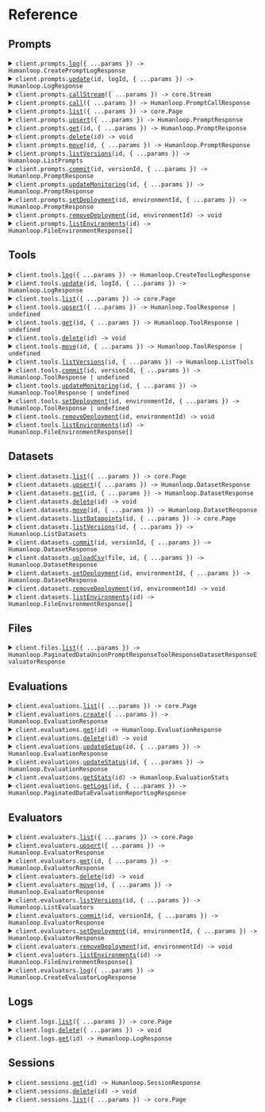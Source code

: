 # Reference

## Prompts

<details><summary><code>client.prompts.<a href="/src/api/resources/prompts/client/Client.ts">log</a>({ ...params }) -> Humanloop.CreatePromptLogResponse</code></summary>
<dl>
<dd>

#### 📝 Description

<dl>
<dd>

<dl>
<dd>

Log to a Prompt.

You can use query parameters `version_id`, or `environment`, to target
an existing version of the Prompt. Otherwise, the default deployed version will be chosen.

Instead of targeting an existing version explicitly, you can instead pass in
Prompt details in the request body. In this case, we will check if the details correspond
to an existing version of the Prompt. If they do not, we will create a new version. This is helpful
in the case where you are storing or deriving your Prompt details in code.

</dd>
</dl>
</dd>
</dl>

#### 🔌 Usage

<dl>
<dd>

<dl>
<dd>

```typescript
await client.prompts.log({
    path: "persona",
    prompt: {
        model: "gpt-4",
        template: [
            {
                role: Humanloop.ChatRole.System,
                content: "You are {{person}}. Answer questions as this person. Do not break character.",
            },
        ],
    },
    messages: [
        {
            role: Humanloop.ChatRole.User,
            content: "What really happened at Roswell?",
        },
    ],
    inputs: {
        person: "Trump",
    },
    createdAt: "2024-07-19T00:29:35.178992",
    providerLatency: 6.5931549072265625,
    outputMessage: {
        content:
            "Well, you know, there is so much secrecy involved in government, folks, it's unbelievable. They don't want to tell you everything. They don't tell me everything! But about Roswell, it\u2019s a very popular question. I know, I just know, that something very, very peculiar happened there. Was it a weather balloon? Maybe. Was it something extraterrestrial? Could be. I'd love to go down and open up all the classified documents, believe me, I would. But they don't let that happen. The Deep State, folks, the Deep State. They\u2019re unbelievable. They want to keep everything a secret. But whatever the truth is, I can tell you this: it\u2019s something big, very very big. Tremendous, in fact.",
        role: Humanloop.ChatRole.Assistant,
    },
    promptTokens: 100,
    outputTokens: 220,
    promptCost: 0.00001,
    outputCost: 0.0002,
    finishReason: "stop",
});
```

</dd>
</dl>
</dd>
</dl>

#### ⚙️ Parameters

<dl>
<dd>

<dl>
<dd>

**request:** `Humanloop.PromptLogRequest`

</dd>
</dl>

<dl>
<dd>

**requestOptions:** `Prompts.RequestOptions`

</dd>
</dl>
</dd>
</dl>

</dd>
</dl>
</details>

<details><summary><code>client.prompts.<a href="/src/api/resources/prompts/client/Client.ts">update</a>(id, logId, { ...params }) -> Humanloop.LogResponse</code></summary>
<dl>
<dd>

#### 📝 Description

<dl>
<dd>

<dl>
<dd>

Update a Log.

Update the details of a Log with the given ID.

</dd>
</dl>
</dd>
</dl>

#### 🔌 Usage

<dl>
<dd>

<dl>
<dd>

```typescript
await client.prompts.update("id", "log_id");
```

</dd>
</dl>
</dd>
</dl>

#### ⚙️ Parameters

<dl>
<dd>

<dl>
<dd>

**id:** `string` — Unique identifier for Prompt.

</dd>
</dl>

<dl>
<dd>

**logId:** `string` — Unique identifier for the Log.

</dd>
</dl>

<dl>
<dd>

**request:** `Humanloop.PromptLogUpdateRequest`

</dd>
</dl>

<dl>
<dd>

**requestOptions:** `Prompts.RequestOptions`

</dd>
</dl>
</dd>
</dl>

</dd>
</dl>
</details>

<details><summary><code>client.prompts.<a href="/src/api/resources/prompts/client/Client.ts">callStream</a>({ ...params }) -> core.Stream<Humanloop.PromptCallStreamResponse></code></summary>
<dl>
<dd>

#### 📝 Description

<dl>
<dd>

<dl>
<dd>

Call a Prompt.

Calling a Prompt calls the model provider before logging
the request, responses and metadata to Humanloop.

You can use query parameters `version_id`, or `environment`, to target
an existing version of the Prompt. Otherwise the default deployed version will be chosen.

Instead of targeting an existing version explicitly, you can instead pass in
Prompt details in the request body. In this case, we will check if the details correspond
to an existing version of the Prompt. If they do not, we will create a new version. This is helpful
in the case where you are storing or deriving your Prompt details in code.

</dd>
</dl>
</dd>
</dl>

#### 🔌 Usage

<dl>
<dd>

<dl>
<dd>

```typescript
await client.prompts.callStream({
    versionId: "string",
    environment: "string",
    path: "string",
    id: "string",
    messages: [
        {
            content: "string",
            name: "string",
            toolCallId: "string",
            role: Humanloop.ChatRole.User,
            toolCalls: [
                {
                    id: "string",
                    type: "function",
                    function: {
                        name: "string",
                        arguments: {
                            key: "value",
                        },
                    },
                },
            ],
        },
    ],
    toolChoice: "none",
    prompt: {
        model: "string",
        endpoint: Humanloop.ModelEndpoints.Complete,
        template: "string",
        provider: Humanloop.ModelProviders.Openai,
        maxTokens: 1,
        temperature: 1.1,
        topP: 1.1,
        stop: "string",
        presencePenalty: 1.1,
        frequencyPenalty: 1.1,
        other: {
            string: {
                key: "value",
            },
        },
        seed: 1,
        responseFormat: {
            type: Humanloop.ResponseFormatType.JsonObject,
            jsonSchema: {
                string: {
                    key: "value",
                },
            },
        },
        tools: [
            {
                name: "string",
                description: "string",
                strict: {
                    key: "value",
                },
                parameters: {
                    key: "value",
                },
            },
        ],
        linkedTools: ["string"],
        attributes: {
            string: {
                key: "value",
            },
        },
    },
    inputs: {
        string: {
            key: "value",
        },
    },
    source: "string",
    metadata: {
        string: {
            key: "value",
        },
    },
    sessionId: "string",
    parentId: "string",
    sourceDatapointId: "string",
    batches: ["string"],
    user: "string",
    promptsCallStreamRequestEnvironment: "string",
    save: true,
    providerApiKeys: {
        openai: "string",
        ai21: "string",
        mock: "string",
        anthropic: "string",
        cohere: "string",
        openaiAzure: "string",
        openaiAzureEndpoint: "string",
    },
    numSamples: 1,
    returnInputs: true,
    logprobs: 1,
    suffix: "string",
});
```

</dd>
</dl>
</dd>
</dl>

#### ⚙️ Parameters

<dl>
<dd>

<dl>
<dd>

**request:** `Humanloop.PromptsCallStreamRequest`

</dd>
</dl>

<dl>
<dd>

**requestOptions:** `Prompts.RequestOptions`

</dd>
</dl>
</dd>
</dl>

</dd>
</dl>
</details>

<details><summary><code>client.prompts.<a href="/src/api/resources/prompts/client/Client.ts">call</a>({ ...params }) -> Humanloop.PromptCallResponse</code></summary>
<dl>
<dd>

#### 📝 Description

<dl>
<dd>

<dl>
<dd>

Call a Prompt.

Calling a Prompt calls the model provider before logging
the request, responses and metadata to Humanloop.

You can use query parameters `version_id`, or `environment`, to target
an existing version of the Prompt. Otherwise the default deployed version will be chosen.

Instead of targeting an existing version explicitly, you can instead pass in
Prompt details in the request body. In this case, we will check if the details correspond
to an existing version of the Prompt. If they do not, we will create a new version. This is helpful
in the case where you are storing or deriving your Prompt details in code.

</dd>
</dl>
</dd>
</dl>

#### 🔌 Usage

<dl>
<dd>

<dl>
<dd>

```typescript
await client.prompts.call({
    path: "persona",
    prompt: {
        model: "gpt-4",
        template: [
            {
                role: Humanloop.ChatRole.System,
                content: "You are stockbot. Return latest prices.",
            },
        ],
        tools: [
            {
                name: "get_stock_price",
                description: "Get current stock price",
                parameters: {
                    type: "object",
                    properties: {
                        ticker_symbol: {
                            type: "string",
                            name: "Ticker Symbol",
                            description: "Ticker symbol of the stock",
                        },
                    },
                    required: [],
                },
            },
        ],
    },
    messages: [
        {
            role: Humanloop.ChatRole.User,
            content: "latest apple",
        },
    ],
});
```

</dd>
</dl>
</dd>
</dl>

#### ⚙️ Parameters

<dl>
<dd>

<dl>
<dd>

**request:** `Humanloop.PromptsCallRequest`

</dd>
</dl>

<dl>
<dd>

**requestOptions:** `Prompts.RequestOptions`

</dd>
</dl>
</dd>
</dl>

</dd>
</dl>
</details>

<details><summary><code>client.prompts.<a href="/src/api/resources/prompts/client/Client.ts">list</a>({ ...params }) -> core.Page<Humanloop.PromptResponse></code></summary>
<dl>
<dd>

#### 📝 Description

<dl>
<dd>

<dl>
<dd>

Get a list of all Prompts.

</dd>
</dl>
</dd>
</dl>

#### 🔌 Usage

<dl>
<dd>

<dl>
<dd>

```typescript
await client.prompts.list({
    size: 1,
});
```

</dd>
</dl>
</dd>
</dl>

#### ⚙️ Parameters

<dl>
<dd>

<dl>
<dd>

**request:** `Humanloop.ListPromptsGetRequest`

</dd>
</dl>

<dl>
<dd>

**requestOptions:** `Prompts.RequestOptions`

</dd>
</dl>
</dd>
</dl>

</dd>
</dl>
</details>

<details><summary><code>client.prompts.<a href="/src/api/resources/prompts/client/Client.ts">upsert</a>({ ...params }) -> Humanloop.PromptResponse</code></summary>
<dl>
<dd>

#### 📝 Description

<dl>
<dd>

<dl>
<dd>

Create a Prompt or update it with a new version if it already exists.

Prompts are identified by the `ID` or their `path`. The parameters (i.e. the prompt template, temperature, model etc.) determine the versions of the Prompt.

If you provide a commit message, then the new version will be committed;
otherwise it will be uncommitted. If you try to commit an already committed version,
an exception will be raised.

</dd>
</dl>
</dd>
</dl>

#### 🔌 Usage

<dl>
<dd>

<dl>
<dd>

```typescript
await client.prompts.upsert({
    path: "Personal Projects/Coding Assistant",
    model: "gpt-4o",
    endpoint: Humanloop.ModelEndpoints.Chat,
    template: [
        {
            content: "You are a helpful coding assistant specialising in {{language}}",
            role: Humanloop.ChatRole.System,
        },
    ],
    provider: Humanloop.ModelProviders.Openai,
    maxTokens: -1,
    temperature: 0.7,
    topP: 1,
    presencePenalty: 0,
    frequencyPenalty: 0,
    other: {},
    tools: [],
    linkedTools: [],
    commitMessage: "Initial commit",
});
```

</dd>
</dl>
</dd>
</dl>

#### ⚙️ Parameters

<dl>
<dd>

<dl>
<dd>

**request:** `Humanloop.PromptRequest`

</dd>
</dl>

<dl>
<dd>

**requestOptions:** `Prompts.RequestOptions`

</dd>
</dl>
</dd>
</dl>

</dd>
</dl>
</details>

<details><summary><code>client.prompts.<a href="/src/api/resources/prompts/client/Client.ts">get</a>(id, { ...params }) -> Humanloop.PromptResponse</code></summary>
<dl>
<dd>

#### 📝 Description

<dl>
<dd>

<dl>
<dd>

Retrieve the Prompt with the given ID.

By default, the deployed version of the Prompt is returned. Use the query parameters
`version_id` or `environment` to target a specific version of the Prompt.

</dd>
</dl>
</dd>
</dl>

#### 🔌 Usage

<dl>
<dd>

<dl>
<dd>

```typescript
await client.prompts.get("pr_30gco7dx6JDq4200GVOHa");
```

</dd>
</dl>
</dd>
</dl>

#### ⚙️ Parameters

<dl>
<dd>

<dl>
<dd>

**id:** `string` — Unique identifier for Prompt.

</dd>
</dl>

<dl>
<dd>

**request:** `Humanloop.GetPromptsIdGetRequest`

</dd>
</dl>

<dl>
<dd>

**requestOptions:** `Prompts.RequestOptions`

</dd>
</dl>
</dd>
</dl>

</dd>
</dl>
</details>

<details><summary><code>client.prompts.<a href="/src/api/resources/prompts/client/Client.ts">delete</a>(id) -> void</code></summary>
<dl>
<dd>

#### 📝 Description

<dl>
<dd>

<dl>
<dd>

Delete the Prompt with the given ID.

</dd>
</dl>
</dd>
</dl>

#### 🔌 Usage

<dl>
<dd>

<dl>
<dd>

```typescript
await client.prompts.delete("pr_30gco7dx6JDq4200GVOHa");
```

</dd>
</dl>
</dd>
</dl>

#### ⚙️ Parameters

<dl>
<dd>

<dl>
<dd>

**id:** `string` — Unique identifier for Prompt.

</dd>
</dl>

<dl>
<dd>

**requestOptions:** `Prompts.RequestOptions`

</dd>
</dl>
</dd>
</dl>

</dd>
</dl>
</details>

<details><summary><code>client.prompts.<a href="/src/api/resources/prompts/client/Client.ts">move</a>(id, { ...params }) -> Humanloop.PromptResponse</code></summary>
<dl>
<dd>

#### 📝 Description

<dl>
<dd>

<dl>
<dd>

Move the Prompt to a different path or change the name.

</dd>
</dl>
</dd>
</dl>

#### 🔌 Usage

<dl>
<dd>

<dl>
<dd>

```typescript
await client.prompts.move("pr_30gco7dx6JDq4200GVOHa", {
    path: "new directory/new name",
});
```

</dd>
</dl>
</dd>
</dl>

#### ⚙️ Parameters

<dl>
<dd>

<dl>
<dd>

**id:** `string` — Unique identifier for Prompt.

</dd>
</dl>

<dl>
<dd>

**request:** `Humanloop.UpdatePromptRequest`

</dd>
</dl>

<dl>
<dd>

**requestOptions:** `Prompts.RequestOptions`

</dd>
</dl>
</dd>
</dl>

</dd>
</dl>
</details>

<details><summary><code>client.prompts.<a href="/src/api/resources/prompts/client/Client.ts">listVersions</a>(id, { ...params }) -> Humanloop.ListPrompts</code></summary>
<dl>
<dd>

#### 📝 Description

<dl>
<dd>

<dl>
<dd>

Get a list of all the versions of a Prompt.

</dd>
</dl>
</dd>
</dl>

#### 🔌 Usage

<dl>
<dd>

<dl>
<dd>

```typescript
await client.prompts.listVersions("pr_30gco7dx6JDq4200GVOHa", {
    status: Humanloop.VersionStatus.Committed,
});
```

</dd>
</dl>
</dd>
</dl>

#### ⚙️ Parameters

<dl>
<dd>

<dl>
<dd>

**id:** `string` — Unique identifier for Prompt.

</dd>
</dl>

<dl>
<dd>

**request:** `Humanloop.ListVersionsPromptsIdVersionsGetRequest`

</dd>
</dl>

<dl>
<dd>

**requestOptions:** `Prompts.RequestOptions`

</dd>
</dl>
</dd>
</dl>

</dd>
</dl>
</details>

<details><summary><code>client.prompts.<a href="/src/api/resources/prompts/client/Client.ts">commit</a>(id, versionId, { ...params }) -> Humanloop.PromptResponse</code></summary>
<dl>
<dd>

#### 📝 Description

<dl>
<dd>

<dl>
<dd>

Commit a version of the Prompt with a commit message.

If the version is already committed, an exception will be raised.

</dd>
</dl>
</dd>
</dl>

#### 🔌 Usage

<dl>
<dd>

<dl>
<dd>

```typescript
await client.prompts.commit("pr_30gco7dx6JDq4200GVOHa", "prv_F34aba5f3asp0", {
    commitMessage: "Reiterated point about not discussing sentience",
});
```

</dd>
</dl>
</dd>
</dl>

#### ⚙️ Parameters

<dl>
<dd>

<dl>
<dd>

**id:** `string` — Unique identifier for Prompt.

</dd>
</dl>

<dl>
<dd>

**versionId:** `string` — Unique identifier for the specific version of the Prompt.

</dd>
</dl>

<dl>
<dd>

**request:** `Humanloop.CommitRequest`

</dd>
</dl>

<dl>
<dd>

**requestOptions:** `Prompts.RequestOptions`

</dd>
</dl>
</dd>
</dl>

</dd>
</dl>
</details>

<details><summary><code>client.prompts.<a href="/src/api/resources/prompts/client/Client.ts">updateMonitoring</a>(id, { ...params }) -> Humanloop.PromptResponse</code></summary>
<dl>
<dd>

#### 📝 Description

<dl>
<dd>

<dl>
<dd>

Activate and deactivate Evaluators for monitoring the Prompt.

An activated Evaluator will automatically be run on all new Logs
within the Prompt for monitoring purposes.

</dd>
</dl>
</dd>
</dl>

#### 🔌 Usage

<dl>
<dd>

<dl>
<dd>

```typescript
await client.prompts.updateMonitoring("pr_30gco7dx6JDq4200GVOHa", {
    activate: [
        {
            evaluatorVersionId: "evv_1abc4308abd",
        },
    ],
});
```

</dd>
</dl>
</dd>
</dl>

#### ⚙️ Parameters

<dl>
<dd>

<dl>
<dd>

**id:** `string`

</dd>
</dl>

<dl>
<dd>

**request:** `Humanloop.EvaluatorActivationDeactivationRequest`

</dd>
</dl>

<dl>
<dd>

**requestOptions:** `Prompts.RequestOptions`

</dd>
</dl>
</dd>
</dl>

</dd>
</dl>
</details>

<details><summary><code>client.prompts.<a href="/src/api/resources/prompts/client/Client.ts">setDeployment</a>(id, environmentId, { ...params }) -> Humanloop.PromptResponse</code></summary>
<dl>
<dd>

#### 📝 Description

<dl>
<dd>

<dl>
<dd>

Deploy Prompt to an Environment.

Set the deployed version for the specified Environment. This Prompt
will be used for calls made to the Prompt in this Environment.

</dd>
</dl>
</dd>
</dl>

#### 🔌 Usage

<dl>
<dd>

<dl>
<dd>

```typescript
await client.prompts.setDeployment("id", "environment_id", {
    versionId: "version_id",
});
```

</dd>
</dl>
</dd>
</dl>

#### ⚙️ Parameters

<dl>
<dd>

<dl>
<dd>

**id:** `string` — Unique identifier for Prompt.

</dd>
</dl>

<dl>
<dd>

**environmentId:** `string` — Unique identifier for the Environment to deploy the Version to.

</dd>
</dl>

<dl>
<dd>

**request:** `Humanloop.SetDeploymentPromptsIdEnvironmentsEnvironmentIdPostRequest`

</dd>
</dl>

<dl>
<dd>

**requestOptions:** `Prompts.RequestOptions`

</dd>
</dl>
</dd>
</dl>

</dd>
</dl>
</details>

<details><summary><code>client.prompts.<a href="/src/api/resources/prompts/client/Client.ts">removeDeployment</a>(id, environmentId) -> void</code></summary>
<dl>
<dd>

#### 📝 Description

<dl>
<dd>

<dl>
<dd>

Remove deployed Prompt from the Environment.

Remove the deployed version for the specified Environment. This Prompt
will no longer be used for calls made to the Prompt in this Environment.

</dd>
</dl>
</dd>
</dl>

#### 🔌 Usage

<dl>
<dd>

<dl>
<dd>

```typescript
await client.prompts.removeDeployment("id", "environment_id");
```

</dd>
</dl>
</dd>
</dl>

#### ⚙️ Parameters

<dl>
<dd>

<dl>
<dd>

**id:** `string` — Unique identifier for Prompt.

</dd>
</dl>

<dl>
<dd>

**environmentId:** `string` — Unique identifier for the Environment to remove the deployment from.

</dd>
</dl>

<dl>
<dd>

**requestOptions:** `Prompts.RequestOptions`

</dd>
</dl>
</dd>
</dl>

</dd>
</dl>
</details>

<details><summary><code>client.prompts.<a href="/src/api/resources/prompts/client/Client.ts">listEnvironments</a>(id) -> Humanloop.FileEnvironmentResponse[]</code></summary>
<dl>
<dd>

#### 📝 Description

<dl>
<dd>

<dl>
<dd>

List all Environments and their deployed versions for the Prompt.

</dd>
</dl>
</dd>
</dl>

#### 🔌 Usage

<dl>
<dd>

<dl>
<dd>

```typescript
await client.prompts.listEnvironments("pr_30gco7dx6JDq4200GVOHa");
```

</dd>
</dl>
</dd>
</dl>

#### ⚙️ Parameters

<dl>
<dd>

<dl>
<dd>

**id:** `string` — Unique identifier for Prompt.

</dd>
</dl>

<dl>
<dd>

**requestOptions:** `Prompts.RequestOptions`

</dd>
</dl>
</dd>
</dl>

</dd>
</dl>
</details>

## Tools

<details><summary><code>client.tools.<a href="/src/api/resources/tools/client/Client.ts">log</a>({ ...params }) -> Humanloop.CreateToolLogResponse</code></summary>
<dl>
<dd>

#### 📝 Description

<dl>
<dd>

<dl>
<dd>

Log to a Tool.

You can use query parameters `version_id`, or `environment`, to target
an existing version of the Tool. Otherwise the default deployed version will be chosen.

Instead of targeting an existing version explicitly, you can instead pass in
Tool details in the request body. In this case, we will check if the details correspond
to an existing version of the Tool, if not we will create a new version. This is helpful
in the case where you are storing or deriving your Tool details in code.

</dd>
</dl>
</dd>
</dl>

#### 🔌 Usage

<dl>
<dd>

<dl>
<dd>

```typescript
await client.tools.log({
    path: "math-tool",
    tool: {
        function: {
            name: "multiply",
            description: "Multiply two numbers",
            parameters: {
                type: "object",
                properties: {
                    a: {
                        type: "number",
                    },
                    b: {
                        type: "number",
                    },
                },
                required: ["a", "b"],
            },
        },
    },
    inputs: {
        a: 5,
        b: 7,
    },
    output: "35",
});
```

</dd>
</dl>
</dd>
</dl>

#### ⚙️ Parameters

<dl>
<dd>

<dl>
<dd>

**request:** `Humanloop.ToolLogRequest`

</dd>
</dl>

<dl>
<dd>

**requestOptions:** `Tools.RequestOptions`

</dd>
</dl>
</dd>
</dl>

</dd>
</dl>
</details>

<details><summary><code>client.tools.<a href="/src/api/resources/tools/client/Client.ts">update</a>(id, logId, { ...params }) -> Humanloop.LogResponse</code></summary>
<dl>
<dd>

#### 📝 Description

<dl>
<dd>

<dl>
<dd>

Update a Log.

Update the details of a Log with the given ID.

</dd>
</dl>
</dd>
</dl>

#### 🔌 Usage

<dl>
<dd>

<dl>
<dd>

```typescript
await client.tools.update("id", "log_id");
```

</dd>
</dl>
</dd>
</dl>

#### ⚙️ Parameters

<dl>
<dd>

<dl>
<dd>

**id:** `string` — Unique identifier for Prompt.

</dd>
</dl>

<dl>
<dd>

**logId:** `string` — Unique identifier for the Log.

</dd>
</dl>

<dl>
<dd>

**request:** `Humanloop.ToolLogUpdateRequest`

</dd>
</dl>

<dl>
<dd>

**requestOptions:** `Tools.RequestOptions`

</dd>
</dl>
</dd>
</dl>

</dd>
</dl>
</details>

<details><summary><code>client.tools.<a href="/src/api/resources/tools/client/Client.ts">list</a>({ ...params }) -> core.Page<Humanloop.ToolResponse | undefined></code></summary>
<dl>
<dd>

#### 📝 Description

<dl>
<dd>

<dl>
<dd>

Get a list of all Tools.

</dd>
</dl>
</dd>
</dl>

#### 🔌 Usage

<dl>
<dd>

<dl>
<dd>

```typescript
await client.tools.list({
    size: 1,
});
```

</dd>
</dl>
</dd>
</dl>

#### ⚙️ Parameters

<dl>
<dd>

<dl>
<dd>

**request:** `Humanloop.ListToolsGetRequest`

</dd>
</dl>

<dl>
<dd>

**requestOptions:** `Tools.RequestOptions`

</dd>
</dl>
</dd>
</dl>

</dd>
</dl>
</details>

<details><summary><code>client.tools.<a href="/src/api/resources/tools/client/Client.ts">upsert</a>({ ...params }) -> Humanloop.ToolResponse | undefined</code></summary>
<dl>
<dd>

#### 📝 Description

<dl>
<dd>

<dl>
<dd>

Create a Tool or update it with a new version if it already exists.

Tools are identified by the `ID` or their `path`. The name, description and parameters determine the versions of the Tool.

If you provide a commit message, then the new version will be committed;
otherwise it will be uncommitted. If you try to commit an already committed version,
an exception will be raised.

</dd>
</dl>
</dd>
</dl>

#### 🔌 Usage

<dl>
<dd>

<dl>
<dd>

```typescript
await client.tools.upsert({
    path: "math-tool",
    function: {
        name: "multiply",
        description: "Multiply two numbers",
        parameters: {
            type: "object",
            properties: {
                a: {
                    type: "number",
                },
                b: {
                    type: "number",
                },
            },
            required: ["a", "b"],
        },
    },
    commitMessage: "Initial commit",
});
```

</dd>
</dl>
</dd>
</dl>

#### ⚙️ Parameters

<dl>
<dd>

<dl>
<dd>

**request:** `Humanloop.ToolRequest`

</dd>
</dl>

<dl>
<dd>

**requestOptions:** `Tools.RequestOptions`

</dd>
</dl>
</dd>
</dl>

</dd>
</dl>
</details>

<details><summary><code>client.tools.<a href="/src/api/resources/tools/client/Client.ts">get</a>(id, { ...params }) -> Humanloop.ToolResponse | undefined</code></summary>
<dl>
<dd>

#### 📝 Description

<dl>
<dd>

<dl>
<dd>

Retrieve the Tool with the given ID.

By default, the deployed version of the Tool is returned. Use the query parameters
`version_id` or `environment` to target a specific version of the Tool.

</dd>
</dl>
</dd>
</dl>

#### 🔌 Usage

<dl>
<dd>

<dl>
<dd>

```typescript
await client.tools.get("tl_789ghi");
```

</dd>
</dl>
</dd>
</dl>

#### ⚙️ Parameters

<dl>
<dd>

<dl>
<dd>

**id:** `string` — Unique identifier for Tool.

</dd>
</dl>

<dl>
<dd>

**request:** `Humanloop.GetToolsIdGetRequest`

</dd>
</dl>

<dl>
<dd>

**requestOptions:** `Tools.RequestOptions`

</dd>
</dl>
</dd>
</dl>

</dd>
</dl>
</details>

<details><summary><code>client.tools.<a href="/src/api/resources/tools/client/Client.ts">delete</a>(id) -> void</code></summary>
<dl>
<dd>

#### 📝 Description

<dl>
<dd>

<dl>
<dd>

Delete the Tool with the given ID.

</dd>
</dl>
</dd>
</dl>

#### 🔌 Usage

<dl>
<dd>

<dl>
<dd>

```typescript
await client.tools.delete("tl_789ghi");
```

</dd>
</dl>
</dd>
</dl>

#### ⚙️ Parameters

<dl>
<dd>

<dl>
<dd>

**id:** `string` — Unique identifier for Tool.

</dd>
</dl>

<dl>
<dd>

**requestOptions:** `Tools.RequestOptions`

</dd>
</dl>
</dd>
</dl>

</dd>
</dl>
</details>

<details><summary><code>client.tools.<a href="/src/api/resources/tools/client/Client.ts">move</a>(id, { ...params }) -> Humanloop.ToolResponse | undefined</code></summary>
<dl>
<dd>

#### 📝 Description

<dl>
<dd>

<dl>
<dd>

Move the Tool to a different path or change the name.

</dd>
</dl>
</dd>
</dl>

#### 🔌 Usage

<dl>
<dd>

<dl>
<dd>

```typescript
await client.tools.move("tl_789ghi", {
    path: "new directory/new name",
});
```

</dd>
</dl>
</dd>
</dl>

#### ⚙️ Parameters

<dl>
<dd>

<dl>
<dd>

**id:** `string` — Unique identifier for Tool.

</dd>
</dl>

<dl>
<dd>

**request:** `Humanloop.UpdateToolRequest`

</dd>
</dl>

<dl>
<dd>

**requestOptions:** `Tools.RequestOptions`

</dd>
</dl>
</dd>
</dl>

</dd>
</dl>
</details>

<details><summary><code>client.tools.<a href="/src/api/resources/tools/client/Client.ts">listVersions</a>(id, { ...params }) -> Humanloop.ListTools</code></summary>
<dl>
<dd>

#### 📝 Description

<dl>
<dd>

<dl>
<dd>

Get a list of all the versions of a Tool.

</dd>
</dl>
</dd>
</dl>

#### 🔌 Usage

<dl>
<dd>

<dl>
<dd>

```typescript
await client.tools.listVersions("tl_789ghi", {
    status: Humanloop.VersionStatus.Committed,
});
```

</dd>
</dl>
</dd>
</dl>

#### ⚙️ Parameters

<dl>
<dd>

<dl>
<dd>

**id:** `string` — Unique identifier for the Tool.

</dd>
</dl>

<dl>
<dd>

**request:** `Humanloop.ListVersionsToolsIdVersionsGetRequest`

</dd>
</dl>

<dl>
<dd>

**requestOptions:** `Tools.RequestOptions`

</dd>
</dl>
</dd>
</dl>

</dd>
</dl>
</details>

<details><summary><code>client.tools.<a href="/src/api/resources/tools/client/Client.ts">commit</a>(id, versionId, { ...params }) -> Humanloop.ToolResponse | undefined</code></summary>
<dl>
<dd>

#### 📝 Description

<dl>
<dd>

<dl>
<dd>

Commit a version of the Tool with a commit message.

If the version is already committed, an exception will be raised.

</dd>
</dl>
</dd>
</dl>

#### 🔌 Usage

<dl>
<dd>

<dl>
<dd>

```typescript
await client.tools.commit("tl_789ghi", "tv_012jkl", {
    commitMessage: "Initial commit",
});
```

</dd>
</dl>
</dd>
</dl>

#### ⚙️ Parameters

<dl>
<dd>

<dl>
<dd>

**id:** `string` — Unique identifier for Tool.

</dd>
</dl>

<dl>
<dd>

**versionId:** `string` — Unique identifier for the specific version of the Tool.

</dd>
</dl>

<dl>
<dd>

**request:** `Humanloop.CommitRequest`

</dd>
</dl>

<dl>
<dd>

**requestOptions:** `Tools.RequestOptions`

</dd>
</dl>
</dd>
</dl>

</dd>
</dl>
</details>

<details><summary><code>client.tools.<a href="/src/api/resources/tools/client/Client.ts">updateMonitoring</a>(id, { ...params }) -> Humanloop.ToolResponse | undefined</code></summary>
<dl>
<dd>

#### 📝 Description

<dl>
<dd>

<dl>
<dd>

Activate and deactivate Evaluators for monitoring the Tool.

An activated Evaluator will automatically be run on all new Logs
within the Tool for monitoring purposes.

</dd>
</dl>
</dd>
</dl>

#### 🔌 Usage

<dl>
<dd>

<dl>
<dd>

```typescript
await client.tools.updateMonitoring("tl_789ghi", {
    activate: [
        {
            evaluatorVersionId: "evv_1abc4308abd",
        },
    ],
});
```

</dd>
</dl>
</dd>
</dl>

#### ⚙️ Parameters

<dl>
<dd>

<dl>
<dd>

**id:** `string`

</dd>
</dl>

<dl>
<dd>

**request:** `Humanloop.EvaluatorActivationDeactivationRequest`

</dd>
</dl>

<dl>
<dd>

**requestOptions:** `Tools.RequestOptions`

</dd>
</dl>
</dd>
</dl>

</dd>
</dl>
</details>

<details><summary><code>client.tools.<a href="/src/api/resources/tools/client/Client.ts">setDeployment</a>(id, environmentId, { ...params }) -> Humanloop.ToolResponse | undefined</code></summary>
<dl>
<dd>

#### 📝 Description

<dl>
<dd>

<dl>
<dd>

Deploy Tool to an Environment.

Set the deployed version for the specified Environment. This Prompt
will be used for calls made to the Tool in this Environment.

</dd>
</dl>
</dd>
</dl>

#### 🔌 Usage

<dl>
<dd>

<dl>
<dd>

```typescript
await client.tools.setDeployment("tl_789ghi", "staging", {
    versionId: "tv_012jkl",
});
```

</dd>
</dl>
</dd>
</dl>

#### ⚙️ Parameters

<dl>
<dd>

<dl>
<dd>

**id:** `string` — Unique identifier for Tool.

</dd>
</dl>

<dl>
<dd>

**environmentId:** `string` — Unique identifier for the Environment to deploy the Version to.

</dd>
</dl>

<dl>
<dd>

**request:** `Humanloop.SetDeploymentToolsIdEnvironmentsEnvironmentIdPostRequest`

</dd>
</dl>

<dl>
<dd>

**requestOptions:** `Tools.RequestOptions`

</dd>
</dl>
</dd>
</dl>

</dd>
</dl>
</details>

<details><summary><code>client.tools.<a href="/src/api/resources/tools/client/Client.ts">removeDeployment</a>(id, environmentId) -> void</code></summary>
<dl>
<dd>

#### 📝 Description

<dl>
<dd>

<dl>
<dd>

Remove deployed Tool from the Environment.

Remove the deployed version for the specified Environment. This Tool
will no longer be used for calls made to the Tool in this Environment.

</dd>
</dl>
</dd>
</dl>

#### 🔌 Usage

<dl>
<dd>

<dl>
<dd>

```typescript
await client.tools.removeDeployment("tl_789ghi", "staging");
```

</dd>
</dl>
</dd>
</dl>

#### ⚙️ Parameters

<dl>
<dd>

<dl>
<dd>

**id:** `string` — Unique identifier for Tool.

</dd>
</dl>

<dl>
<dd>

**environmentId:** `string` — Unique identifier for the Environment to remove the deployment from.

</dd>
</dl>

<dl>
<dd>

**requestOptions:** `Tools.RequestOptions`

</dd>
</dl>
</dd>
</dl>

</dd>
</dl>
</details>

<details><summary><code>client.tools.<a href="/src/api/resources/tools/client/Client.ts">listEnvironments</a>(id) -> Humanloop.FileEnvironmentResponse[]</code></summary>
<dl>
<dd>

#### 📝 Description

<dl>
<dd>

<dl>
<dd>

List all Environments and their deployed versions for the Tool.

</dd>
</dl>
</dd>
</dl>

#### 🔌 Usage

<dl>
<dd>

<dl>
<dd>

```typescript
await client.tools.listEnvironments("tl_789ghi");
```

</dd>
</dl>
</dd>
</dl>

#### ⚙️ Parameters

<dl>
<dd>

<dl>
<dd>

**id:** `string` — Unique identifier for Tool.

</dd>
</dl>

<dl>
<dd>

**requestOptions:** `Tools.RequestOptions`

</dd>
</dl>
</dd>
</dl>

</dd>
</dl>
</details>

## Datasets

<details><summary><code>client.datasets.<a href="/src/api/resources/datasets/client/Client.ts">list</a>({ ...params }) -> core.Page<Humanloop.DatasetResponse></code></summary>
<dl>
<dd>

#### 📝 Description

<dl>
<dd>

<dl>
<dd>

List all Datasets.

</dd>
</dl>
</dd>
</dl>

#### 🔌 Usage

<dl>
<dd>

<dl>
<dd>

```typescript
await client.datasets.list({
    size: 1,
});
```

</dd>
</dl>
</dd>
</dl>

#### ⚙️ Parameters

<dl>
<dd>

<dl>
<dd>

**request:** `Humanloop.ListDatasetsGetRequest`

</dd>
</dl>

<dl>
<dd>

**requestOptions:** `Datasets.RequestOptions`

</dd>
</dl>
</dd>
</dl>

</dd>
</dl>
</details>

<details><summary><code>client.datasets.<a href="/src/api/resources/datasets/client/Client.ts">upsert</a>({ ...params }) -> Humanloop.DatasetResponse</code></summary>
<dl>
<dd>

#### 📝 Description

<dl>
<dd>

<dl>
<dd>

Create a Dataset or update it with a new version if it already exists.

Datasets are identified by the `ID` or their `path`. The datapoints determine the versions of the Dataset.

By default, the new Dataset version will be set to the list of Datapoints provided in
the request. You can also create a new version by adding or removing Datapoints from an existing version
by specifying `action` as `add` or `remove` respectively. In this case, you may specify
the `version_id` or `environment` query parameters to identify the existing version to base
the new version on. If neither is provided, the default deployed version will be used.

If you provide a commit message, then the new version will be committed;
otherwise it will be uncommitted. If you try to commit an already committed version,
an exception will be raised.

Humanloop also deduplicates Datapoints. If you try to add a Datapoint that already
exists, it will be ignored. If you intentionally want to add a duplicate Datapoint,
you can add a unique identifier to the Datapoint's inputs such as `{_dedupe_id: <unique ID>}`.

</dd>
</dl>
</dd>
</dl>

#### 🔌 Usage

<dl>
<dd>

<dl>
<dd>

```typescript
await client.datasets.upsert({
    path: "test-questions",
    datapoints: [
        {
            inputs: {
                question: "What is the capital of France?",
            },
            target: {
                answer: "Paris",
            },
        },
        {
            inputs: {
                question: "Who wrote Hamlet?",
            },
            target: {
                answer: "William Shakespeare",
            },
        },
    ],
    action: Humanloop.UpdateDatesetAction.Set,
    commitMessage: "Add two new questions and answers",
});
```

</dd>
</dl>
</dd>
</dl>

#### ⚙️ Parameters

<dl>
<dd>

<dl>
<dd>

**request:** `Humanloop.DatasetsRequest`

</dd>
</dl>

<dl>
<dd>

**requestOptions:** `Datasets.RequestOptions`

</dd>
</dl>
</dd>
</dl>

</dd>
</dl>
</details>

<details><summary><code>client.datasets.<a href="/src/api/resources/datasets/client/Client.ts">get</a>(id, { ...params }) -> Humanloop.DatasetResponse</code></summary>
<dl>
<dd>

#### 📝 Description

<dl>
<dd>

<dl>
<dd>

Retrieve the Dataset with the given ID.

Unless `include_datapoints` is set to `true`, the response will not include
the Datapoints.
Use the List Datapoints endpoint (`GET /{id}/datapoints`) to efficiently
retrieve Datapoints for a large Dataset.

By default, the deployed version of the Dataset is returned. Use the query parameters
`version_id` or `environment` to target a specific version of the Dataset.

</dd>
</dl>
</dd>
</dl>

#### 🔌 Usage

<dl>
<dd>

<dl>
<dd>

```typescript
await client.datasets.get("ds_b0baF1ca7652", {
    versionId: "dsv_6L78pqrdFi2xa",
    includeDatapoints: true,
});
```

</dd>
</dl>
</dd>
</dl>

#### ⚙️ Parameters

<dl>
<dd>

<dl>
<dd>

**id:** `string` — Unique identifier for Dataset.

</dd>
</dl>

<dl>
<dd>

**request:** `Humanloop.GetDatasetsIdGetRequest`

</dd>
</dl>

<dl>
<dd>

**requestOptions:** `Datasets.RequestOptions`

</dd>
</dl>
</dd>
</dl>

</dd>
</dl>
</details>

<details><summary><code>client.datasets.<a href="/src/api/resources/datasets/client/Client.ts">delete</a>(id) -> void</code></summary>
<dl>
<dd>

#### 📝 Description

<dl>
<dd>

<dl>
<dd>

Delete the Dataset with the given ID.

</dd>
</dl>
</dd>
</dl>

#### 🔌 Usage

<dl>
<dd>

<dl>
<dd>

```typescript
await client.datasets.delete("id");
```

</dd>
</dl>
</dd>
</dl>

#### ⚙️ Parameters

<dl>
<dd>

<dl>
<dd>

**id:** `string` — Unique identifier for Dataset.

</dd>
</dl>

<dl>
<dd>

**requestOptions:** `Datasets.RequestOptions`

</dd>
</dl>
</dd>
</dl>

</dd>
</dl>
</details>

<details><summary><code>client.datasets.<a href="/src/api/resources/datasets/client/Client.ts">move</a>(id, { ...params }) -> Humanloop.DatasetResponse</code></summary>
<dl>
<dd>

#### 📝 Description

<dl>
<dd>

<dl>
<dd>

Update the Dataset with the given ID.

</dd>
</dl>
</dd>
</dl>

#### 🔌 Usage

<dl>
<dd>

<dl>
<dd>

```typescript
await client.datasets.move("id");
```

</dd>
</dl>
</dd>
</dl>

#### ⚙️ Parameters

<dl>
<dd>

<dl>
<dd>

**id:** `string` — Unique identifier for Dataset.

</dd>
</dl>

<dl>
<dd>

**request:** `Humanloop.UpdateDatasetRequest`

</dd>
</dl>

<dl>
<dd>

**requestOptions:** `Datasets.RequestOptions`

</dd>
</dl>
</dd>
</dl>

</dd>
</dl>
</details>

<details><summary><code>client.datasets.<a href="/src/api/resources/datasets/client/Client.ts">listDatapoints</a>(id, { ...params }) -> core.Page<Humanloop.DatapointResponse></code></summary>
<dl>
<dd>

#### 📝 Description

<dl>
<dd>

<dl>
<dd>

List all Datapoints for the Dataset with the given ID.

</dd>
</dl>
</dd>
</dl>

#### 🔌 Usage

<dl>
<dd>

<dl>
<dd>

```typescript
await client.datasets.listDatapoints("ds_b0baF1ca7652", {
    size: 1,
});
```

</dd>
</dl>
</dd>
</dl>

#### ⚙️ Parameters

<dl>
<dd>

<dl>
<dd>

**id:** `string` — Unique identifier for Dataset.

</dd>
</dl>

<dl>
<dd>

**request:** `Humanloop.ListDatapointsDatasetsIdDatapointsGetRequest`

</dd>
</dl>

<dl>
<dd>

**requestOptions:** `Datasets.RequestOptions`

</dd>
</dl>
</dd>
</dl>

</dd>
</dl>
</details>

<details><summary><code>client.datasets.<a href="/src/api/resources/datasets/client/Client.ts">listVersions</a>(id, { ...params }) -> Humanloop.ListDatasets</code></summary>
<dl>
<dd>

#### 📝 Description

<dl>
<dd>

<dl>
<dd>

Get a list of the versions for a Dataset.

</dd>
</dl>
</dd>
</dl>

#### 🔌 Usage

<dl>
<dd>

<dl>
<dd>

```typescript
await client.datasets.listVersions("ds_b0baF1ca7652", {
    status: Humanloop.VersionStatus.Committed,
});
```

</dd>
</dl>
</dd>
</dl>

#### ⚙️ Parameters

<dl>
<dd>

<dl>
<dd>

**id:** `string` — Unique identifier for Dataset.

</dd>
</dl>

<dl>
<dd>

**request:** `Humanloop.ListVersionsDatasetsIdVersionsGetRequest`

</dd>
</dl>

<dl>
<dd>

**requestOptions:** `Datasets.RequestOptions`

</dd>
</dl>
</dd>
</dl>

</dd>
</dl>
</details>

<details><summary><code>client.datasets.<a href="/src/api/resources/datasets/client/Client.ts">commit</a>(id, versionId, { ...params }) -> Humanloop.DatasetResponse</code></summary>
<dl>
<dd>

#### 📝 Description

<dl>
<dd>

<dl>
<dd>

Commit a version of the Dataset with a commit message.

If the version is already committed, an exception will be raised.

</dd>
</dl>
</dd>
</dl>

#### 🔌 Usage

<dl>
<dd>

<dl>
<dd>

```typescript
await client.datasets.commit("ds_b0baF1ca7652", "dsv_6L78pqrdFi2xa", {
    commitMessage: "initial commit",
});
```

</dd>
</dl>
</dd>
</dl>

#### ⚙️ Parameters

<dl>
<dd>

<dl>
<dd>

**id:** `string` — Unique identifier for Dataset.

</dd>
</dl>

<dl>
<dd>

**versionId:** `string` — Unique identifier for the specific version of the Dataset.

</dd>
</dl>

<dl>
<dd>

**request:** `Humanloop.CommitRequest`

</dd>
</dl>

<dl>
<dd>

**requestOptions:** `Datasets.RequestOptions`

</dd>
</dl>
</dd>
</dl>

</dd>
</dl>
</details>

<details><summary><code>client.datasets.<a href="/src/api/resources/datasets/client/Client.ts">uploadCsv</a>(file, id, { ...params }) -> Humanloop.DatasetResponse</code></summary>
<dl>
<dd>

#### 📝 Description

<dl>
<dd>

<dl>
<dd>

Add Datapoints from a CSV file to a Dataset.

This will create a new committed version of the Dataset with the Datapoints from the CSV file.

If either `version_id` or `environment` is provided, the new version will be based on the specified version,
with the Datapoints from the CSV file added to the existing Datapoints in the version.
If neither `version_id` nor `environment` is provided, the new version will be based on the version
of the Dataset that is deployed to the default Environment.

</dd>
</dl>
</dd>
</dl>

#### 🔌 Usage

<dl>
<dd>

<dl>
<dd>

```typescript
await client.datasets.uploadCsv(fs.createReadStream("/path/to/your/file"), "id", {
    commitMessage: "commit_message",
});
```

</dd>
</dl>
</dd>
</dl>

#### ⚙️ Parameters

<dl>
<dd>

<dl>
<dd>

**file:** `File | fs.ReadStream | Blob`

</dd>
</dl>

<dl>
<dd>

**id:** `string`

</dd>
</dl>

<dl>
<dd>

**request:** `Humanloop.BodyUploadCsvDatasetsIdDatapointsCsvPost`

</dd>
</dl>

<dl>
<dd>

**requestOptions:** `Datasets.RequestOptions`

</dd>
</dl>
</dd>
</dl>

</dd>
</dl>
</details>

<details><summary><code>client.datasets.<a href="/src/api/resources/datasets/client/Client.ts">setDeployment</a>(id, environmentId, { ...params }) -> Humanloop.DatasetResponse</code></summary>
<dl>
<dd>

#### 📝 Description

<dl>
<dd>

<dl>
<dd>

Deploy Dataset to Environment.

Set the deployed version for the specified Environment.

</dd>
</dl>
</dd>
</dl>

#### 🔌 Usage

<dl>
<dd>

<dl>
<dd>

```typescript
await client.datasets.setDeployment("ds_b0baF1ca7652", "staging", {
    versionId: "dsv_6L78pqrdFi2xa",
});
```

</dd>
</dl>
</dd>
</dl>

#### ⚙️ Parameters

<dl>
<dd>

<dl>
<dd>

**id:** `string` — Unique identifier for Dataset.

</dd>
</dl>

<dl>
<dd>

**environmentId:** `string` — Unique identifier for the Environment to deploy the Version to.

</dd>
</dl>

<dl>
<dd>

**request:** `Humanloop.SetDeploymentDatasetsIdEnvironmentsEnvironmentIdPostRequest`

</dd>
</dl>

<dl>
<dd>

**requestOptions:** `Datasets.RequestOptions`

</dd>
</dl>
</dd>
</dl>

</dd>
</dl>
</details>

<details><summary><code>client.datasets.<a href="/src/api/resources/datasets/client/Client.ts">removeDeployment</a>(id, environmentId) -> void</code></summary>
<dl>
<dd>

#### 📝 Description

<dl>
<dd>

<dl>
<dd>

Remove deployed Dataset from Environment.

Remove the deployed version for the specified Environment.

</dd>
</dl>
</dd>
</dl>

#### 🔌 Usage

<dl>
<dd>

<dl>
<dd>

```typescript
await client.datasets.removeDeployment("ds_b0baF1ca7652", "staging");
```

</dd>
</dl>
</dd>
</dl>

#### ⚙️ Parameters

<dl>
<dd>

<dl>
<dd>

**id:** `string` — Unique identifier for Dataset.

</dd>
</dl>

<dl>
<dd>

**environmentId:** `string` — Unique identifier for the Environment to remove the deployment from.

</dd>
</dl>

<dl>
<dd>

**requestOptions:** `Datasets.RequestOptions`

</dd>
</dl>
</dd>
</dl>

</dd>
</dl>
</details>

<details><summary><code>client.datasets.<a href="/src/api/resources/datasets/client/Client.ts">listEnvironments</a>(id) -> Humanloop.FileEnvironmentResponse[]</code></summary>
<dl>
<dd>

#### 📝 Description

<dl>
<dd>

<dl>
<dd>

List all Environments and their deployed versions for the Dataset.

</dd>
</dl>
</dd>
</dl>

#### 🔌 Usage

<dl>
<dd>

<dl>
<dd>

```typescript
await client.datasets.listEnvironments("id");
```

</dd>
</dl>
</dd>
</dl>

#### ⚙️ Parameters

<dl>
<dd>

<dl>
<dd>

**id:** `string` — Unique identifier for Dataset.

</dd>
</dl>

<dl>
<dd>

**requestOptions:** `Datasets.RequestOptions`

</dd>
</dl>
</dd>
</dl>

</dd>
</dl>
</details>

## Files

<details><summary><code>client.files.<a href="/src/api/resources/files/client/Client.ts">list</a>({ ...params }) -> Humanloop.PaginatedDataUnionPromptResponseToolResponseDatasetResponseEvaluatorResponse</code></summary>
<dl>
<dd>

#### 📝 Description

<dl>
<dd>

<dl>
<dd>

Get a paginated list of files.

</dd>
</dl>
</dd>
</dl>

#### 🔌 Usage

<dl>
<dd>

<dl>
<dd>

```typescript
await client.files.list();
```

</dd>
</dl>
</dd>
</dl>

#### ⚙️ Parameters

<dl>
<dd>

<dl>
<dd>

**request:** `Humanloop.FilesListRequest`

</dd>
</dl>

<dl>
<dd>

**requestOptions:** `Files.RequestOptions`

</dd>
</dl>
</dd>
</dl>

</dd>
</dl>
</details>

## Evaluations

<details><summary><code>client.evaluations.<a href="/src/api/resources/evaluations/client/Client.ts">list</a>({ ...params }) -> core.Page<Humanloop.EvaluationResponse></code></summary>
<dl>
<dd>

#### 📝 Description

<dl>
<dd>

<dl>
<dd>

List all Evaluations for the specified `file_id`.

Retrieve a list of Evaluations that evaluate versions of the specified File.

</dd>
</dl>
</dd>
</dl>

#### 🔌 Usage

<dl>
<dd>

<dl>
<dd>

```typescript
await client.evaluations.list({
    fileId: "pr_30gco7dx6JDq4200GVOHa",
    size: 1,
});
```

</dd>
</dl>
</dd>
</dl>

#### ⚙️ Parameters

<dl>
<dd>

<dl>
<dd>

**request:** `Humanloop.ListEvaluationsGetRequest`

</dd>
</dl>

<dl>
<dd>

**requestOptions:** `Evaluations.RequestOptions`

</dd>
</dl>
</dd>
</dl>

</dd>
</dl>
</details>

<details><summary><code>client.evaluations.<a href="/src/api/resources/evaluations/client/Client.ts">create</a>({ ...params }) -> Humanloop.EvaluationResponse</code></summary>
<dl>
<dd>

#### 📝 Description

<dl>
<dd>

<dl>
<dd>

Create an Evaluation.

Create a new Evaluation by specifying the Dataset, versions to be
evaluated (Evaluatees), and which Evaluators to provide judgments.

Humanloop will automatically start generating Logs and running Evaluators where
`orchestrated=true`. If you own the runtime for the Evaluatee or Evaluator, you
can set `orchestrated=false` and then generate and submit the required logs using
your runtime.

To keep updated on the progress of the Evaluation, you can poll the Evaluation using
the GET /evaluations/{id} endpoint and check its status.

</dd>
</dl>
</dd>
</dl>

#### 🔌 Usage

<dl>
<dd>

<dl>
<dd>

```typescript
await client.evaluations.create({
    dataset: {
        versionId: "dsv_6L78pqrdFi2xa",
    },
    evaluatees: [
        {
            versionId: "prv_7ZlQREDScH0xkhUwtXruN",
            orchestrated: false,
        },
    ],
    evaluators: [
        {
            versionId: "evv_012def",
            orchestrated: false,
        },
    ],
});
```

</dd>
</dl>
</dd>
</dl>

#### ⚙️ Parameters

<dl>
<dd>

<dl>
<dd>

**request:** `Humanloop.CreateEvaluationRequest`

</dd>
</dl>

<dl>
<dd>

**requestOptions:** `Evaluations.RequestOptions`

</dd>
</dl>
</dd>
</dl>

</dd>
</dl>
</details>

<details><summary><code>client.evaluations.<a href="/src/api/resources/evaluations/client/Client.ts">get</a>(id) -> Humanloop.EvaluationResponse</code></summary>
<dl>
<dd>

#### 📝 Description

<dl>
<dd>

<dl>
<dd>

Get an Evaluation.

</dd>
</dl>
</dd>
</dl>

#### 🔌 Usage

<dl>
<dd>

<dl>
<dd>

```typescript
await client.evaluations.get("ev_567yza");
```

</dd>
</dl>
</dd>
</dl>

#### ⚙️ Parameters

<dl>
<dd>

<dl>
<dd>

**id:** `string` — Unique identifier for Evaluation.

</dd>
</dl>

<dl>
<dd>

**requestOptions:** `Evaluations.RequestOptions`

</dd>
</dl>
</dd>
</dl>

</dd>
</dl>
</details>

<details><summary><code>client.evaluations.<a href="/src/api/resources/evaluations/client/Client.ts">delete</a>(id) -> void</code></summary>
<dl>
<dd>

#### 📝 Description

<dl>
<dd>

<dl>
<dd>

Delete an Evaluation.

Remove an Evaluation from Humanloop. The Logs and Versions used in the Evaluation
will not be deleted.

</dd>
</dl>
</dd>
</dl>

#### 🔌 Usage

<dl>
<dd>

<dl>
<dd>

```typescript
await client.evaluations.delete("ev_567yza");
```

</dd>
</dl>
</dd>
</dl>

#### ⚙️ Parameters

<dl>
<dd>

<dl>
<dd>

**id:** `string` — Unique identifier for Evaluation.

</dd>
</dl>

<dl>
<dd>

**requestOptions:** `Evaluations.RequestOptions`

</dd>
</dl>
</dd>
</dl>

</dd>
</dl>
</details>

<details><summary><code>client.evaluations.<a href="/src/api/resources/evaluations/client/Client.ts">updateSetup</a>(id, { ...params }) -> Humanloop.EvaluationResponse</code></summary>
<dl>
<dd>

#### 📝 Description

<dl>
<dd>

<dl>
<dd>

Update an Evaluation.

Update the setup of an Evaluation by specifying the Dataset, versions to be
evaluated (Evaluatees), and which Evaluators to provide judgments.

</dd>
</dl>
</dd>
</dl>

#### 🔌 Usage

<dl>
<dd>

<dl>
<dd>

```typescript
await client.evaluations.updateSetup("ev_567yza", {
    dataset: {
        versionId: "dsv_6L78pqrdFi2xa",
    },
    evaluatees: [
        {
            versionId: "prv_7ZlQREDScH0xkhUwtXruN",
            orchestrated: false,
        },
    ],
    evaluators: [
        {
            versionId: "evv_012def",
            orchestrated: false,
        },
    ],
});
```

</dd>
</dl>
</dd>
</dl>

#### ⚙️ Parameters

<dl>
<dd>

<dl>
<dd>

**id:** `string` — Unique identifier for Evaluation.

</dd>
</dl>

<dl>
<dd>

**request:** `Humanloop.CreateEvaluationRequest`

</dd>
</dl>

<dl>
<dd>

**requestOptions:** `Evaluations.RequestOptions`

</dd>
</dl>
</dd>
</dl>

</dd>
</dl>
</details>

<details><summary><code>client.evaluations.<a href="/src/api/resources/evaluations/client/Client.ts">updateStatus</a>(id, { ...params }) -> Humanloop.EvaluationResponse</code></summary>
<dl>
<dd>

#### 📝 Description

<dl>
<dd>

<dl>
<dd>

Update the status of an Evaluation.

Can be used to cancel a running Evaluation, or mark an Evaluation that uses
external or human evaluators as completed.

</dd>
</dl>
</dd>
</dl>

#### 🔌 Usage

<dl>
<dd>

<dl>
<dd>

```typescript
await client.evaluations.updateStatus("id", {
    status: Humanloop.EvaluationStatus.Pending,
});
```

</dd>
</dl>
</dd>
</dl>

#### ⚙️ Parameters

<dl>
<dd>

<dl>
<dd>

**id:** `string` — Unique identifier for Evaluation.

</dd>
</dl>

<dl>
<dd>

**request:** `Humanloop.BodyUpdateStatusEvaluationsIdStatusPatch`

</dd>
</dl>

<dl>
<dd>

**requestOptions:** `Evaluations.RequestOptions`

</dd>
</dl>
</dd>
</dl>

</dd>
</dl>
</details>

<details><summary><code>client.evaluations.<a href="/src/api/resources/evaluations/client/Client.ts">getStats</a>(id) -> Humanloop.EvaluationStats</code></summary>
<dl>
<dd>

#### 📝 Description

<dl>
<dd>

<dl>
<dd>

Get Evaluation Stats.

Retrieve aggregate stats for the specified Evaluation.
This includes the number of generated Logs for each evaluated version and the
corresponding Evaluator statistics (such as the mean and percentiles).

</dd>
</dl>
</dd>
</dl>

#### 🔌 Usage

<dl>
<dd>

<dl>
<dd>

```typescript
await client.evaluations.getStats("id");
```

</dd>
</dl>
</dd>
</dl>

#### ⚙️ Parameters

<dl>
<dd>

<dl>
<dd>

**id:** `string` — Unique identifier for Evaluation.

</dd>
</dl>

<dl>
<dd>

**requestOptions:** `Evaluations.RequestOptions`

</dd>
</dl>
</dd>
</dl>

</dd>
</dl>
</details>

<details><summary><code>client.evaluations.<a href="/src/api/resources/evaluations/client/Client.ts">getLogs</a>(id, { ...params }) -> Humanloop.PaginatedDataEvaluationReportLogResponse</code></summary>
<dl>
<dd>

#### 📝 Description

<dl>
<dd>

<dl>
<dd>

Get the Logs associated to a specific Evaluation.

Each Datapoint in your Dataset will have a corresponding Log for each File version evaluated.
e.g. If you have 50 Datapoints and are evaluating 2 Prompts, there will be 100 Logs associated with the Evaluation.

</dd>
</dl>
</dd>
</dl>

#### 🔌 Usage

<dl>
<dd>

<dl>
<dd>

```typescript
await client.evaluations.getLogs("id");
```

</dd>
</dl>
</dd>
</dl>

#### ⚙️ Parameters

<dl>
<dd>

<dl>
<dd>

**id:** `string` — String ID of evaluation. Starts with `ev_` or `evr_`.

</dd>
</dl>

<dl>
<dd>

**request:** `Humanloop.GetLogsEvaluationsIdLogsGetRequest`

</dd>
</dl>

<dl>
<dd>

**requestOptions:** `Evaluations.RequestOptions`

</dd>
</dl>
</dd>
</dl>

</dd>
</dl>
</details>

## Evaluators

<details><summary><code>client.evaluators.<a href="/src/api/resources/evaluators/client/Client.ts">list</a>({ ...params }) -> core.Page<Humanloop.EvaluatorResponse></code></summary>
<dl>
<dd>

#### 📝 Description

<dl>
<dd>

<dl>
<dd>

Get a list of all Evaluators.

</dd>
</dl>
</dd>
</dl>

#### 🔌 Usage

<dl>
<dd>

<dl>
<dd>

```typescript
await client.evaluators.list({
    size: 1,
});
```

</dd>
</dl>
</dd>
</dl>

#### ⚙️ Parameters

<dl>
<dd>

<dl>
<dd>

**request:** `Humanloop.ListEvaluatorsGetRequest`

</dd>
</dl>

<dl>
<dd>

**requestOptions:** `Evaluators.RequestOptions`

</dd>
</dl>
</dd>
</dl>

</dd>
</dl>
</details>

<details><summary><code>client.evaluators.<a href="/src/api/resources/evaluators/client/Client.ts">upsert</a>({ ...params }) -> Humanloop.EvaluatorResponse</code></summary>
<dl>
<dd>

#### 📝 Description

<dl>
<dd>

<dl>
<dd>

Create an Evaluator or update it with a new version if it already exists.

Evaluators are identified by the `ID` or their `path`. The spec provided determines the version of the Evaluator.

If you provide a commit message, then the new version will be committed;
otherwise it will be uncommitted. If you try to commit an already committed version,
an exception will be raised.

</dd>
</dl>
</dd>
</dl>

#### 🔌 Usage

<dl>
<dd>

<dl>
<dd>

```typescript
await client.evaluators.upsert({
    path: "Shared Evaluators/Accuracy Evaluator",
    spec: {
        argumentsType: Humanloop.EvaluatorArgumentsType.TargetRequired,
        returnType: Humanloop.EvaluatorReturnTypeEnum.Number,
        evaluatorType: "python",
        code: "def evaluate(answer, target):\n    return 0.5",
    },
    commitMessage: "Initial commit",
});
```

</dd>
</dl>
</dd>
</dl>

#### ⚙️ Parameters

<dl>
<dd>

<dl>
<dd>

**request:** `Humanloop.EvaluatorsRequest`

</dd>
</dl>

<dl>
<dd>

**requestOptions:** `Evaluators.RequestOptions`

</dd>
</dl>
</dd>
</dl>

</dd>
</dl>
</details>

<details><summary><code>client.evaluators.<a href="/src/api/resources/evaluators/client/Client.ts">get</a>(id, { ...params }) -> Humanloop.EvaluatorResponse</code></summary>
<dl>
<dd>

#### 📝 Description

<dl>
<dd>

<dl>
<dd>

Retrieve the Evaluator with the given ID.

By default, the deployed version of the Evaluator is returned. Use the query parameters
`version_id` or `environment` to target a specific version of the Evaluator.

</dd>
</dl>
</dd>
</dl>

#### 🔌 Usage

<dl>
<dd>

<dl>
<dd>

```typescript
await client.evaluators.get("ev_890bcd");
```

</dd>
</dl>
</dd>
</dl>

#### ⚙️ Parameters

<dl>
<dd>

<dl>
<dd>

**id:** `string` — Unique identifier for Evaluator.

</dd>
</dl>

<dl>
<dd>

**request:** `Humanloop.GetEvaluatorsIdGetRequest`

</dd>
</dl>

<dl>
<dd>

**requestOptions:** `Evaluators.RequestOptions`

</dd>
</dl>
</dd>
</dl>

</dd>
</dl>
</details>

<details><summary><code>client.evaluators.<a href="/src/api/resources/evaluators/client/Client.ts">delete</a>(id) -> void</code></summary>
<dl>
<dd>

#### 📝 Description

<dl>
<dd>

<dl>
<dd>

Delete the Evaluator with the given ID.

</dd>
</dl>
</dd>
</dl>

#### 🔌 Usage

<dl>
<dd>

<dl>
<dd>

```typescript
await client.evaluators.delete("ev_890bcd");
```

</dd>
</dl>
</dd>
</dl>

#### ⚙️ Parameters

<dl>
<dd>

<dl>
<dd>

**id:** `string` — Unique identifier for Evaluator.

</dd>
</dl>

<dl>
<dd>

**requestOptions:** `Evaluators.RequestOptions`

</dd>
</dl>
</dd>
</dl>

</dd>
</dl>
</details>

<details><summary><code>client.evaluators.<a href="/src/api/resources/evaluators/client/Client.ts">move</a>(id, { ...params }) -> Humanloop.EvaluatorResponse</code></summary>
<dl>
<dd>

#### 📝 Description

<dl>
<dd>

<dl>
<dd>

Move the Evaluator to a different path or change the name.

</dd>
</dl>
</dd>
</dl>

#### 🔌 Usage

<dl>
<dd>

<dl>
<dd>

```typescript
await client.evaluators.move("ev_890bcd", {
    path: "new directory/new name",
});
```

</dd>
</dl>
</dd>
</dl>

#### ⚙️ Parameters

<dl>
<dd>

<dl>
<dd>

**id:** `string` — Unique identifier for Evaluator.

</dd>
</dl>

<dl>
<dd>

**request:** `Humanloop.UpdateEvaluatorRequest`

</dd>
</dl>

<dl>
<dd>

**requestOptions:** `Evaluators.RequestOptions`

</dd>
</dl>
</dd>
</dl>

</dd>
</dl>
</details>

<details><summary><code>client.evaluators.<a href="/src/api/resources/evaluators/client/Client.ts">listVersions</a>(id, { ...params }) -> Humanloop.ListEvaluators</code></summary>
<dl>
<dd>

#### 📝 Description

<dl>
<dd>

<dl>
<dd>

Get a list of all the versions of an Evaluator.

</dd>
</dl>
</dd>
</dl>

#### 🔌 Usage

<dl>
<dd>

<dl>
<dd>

```typescript
await client.evaluators.listVersions("ev_890bcd");
```

</dd>
</dl>
</dd>
</dl>

#### ⚙️ Parameters

<dl>
<dd>

<dl>
<dd>

**id:** `string` — Unique identifier for the Evaluator.

</dd>
</dl>

<dl>
<dd>

**request:** `Humanloop.ListVersionsEvaluatorsIdVersionsGetRequest`

</dd>
</dl>

<dl>
<dd>

**requestOptions:** `Evaluators.RequestOptions`

</dd>
</dl>
</dd>
</dl>

</dd>
</dl>
</details>

<details><summary><code>client.evaluators.<a href="/src/api/resources/evaluators/client/Client.ts">commit</a>(id, versionId, { ...params }) -> Humanloop.EvaluatorResponse</code></summary>
<dl>
<dd>

#### 📝 Description

<dl>
<dd>

<dl>
<dd>

Commit a version of the Evaluator with a commit message.

If the version is already committed, an exception will be raised.

</dd>
</dl>
</dd>
</dl>

#### 🔌 Usage

<dl>
<dd>

<dl>
<dd>

```typescript
await client.evaluators.commit("ev_890bcd", "evv_012def", {
    commitMessage: "Initial commit",
});
```

</dd>
</dl>
</dd>
</dl>

#### ⚙️ Parameters

<dl>
<dd>

<dl>
<dd>

**id:** `string` — Unique identifier for Prompt.

</dd>
</dl>

<dl>
<dd>

**versionId:** `string` — Unique identifier for the specific version of the Evaluator.

</dd>
</dl>

<dl>
<dd>

**request:** `Humanloop.CommitRequest`

</dd>
</dl>

<dl>
<dd>

**requestOptions:** `Evaluators.RequestOptions`

</dd>
</dl>
</dd>
</dl>

</dd>
</dl>
</details>

<details><summary><code>client.evaluators.<a href="/src/api/resources/evaluators/client/Client.ts">setDeployment</a>(id, environmentId, { ...params }) -> Humanloop.EvaluatorResponse</code></summary>
<dl>
<dd>

#### 📝 Description

<dl>
<dd>

<dl>
<dd>

Deploy Evaluator to an Environment.

Set the deployed version for the specified Environment. This Evaluator
will be used for calls made to the Evaluator in this Environment.

</dd>
</dl>
</dd>
</dl>

#### 🔌 Usage

<dl>
<dd>

<dl>
<dd>

```typescript
await client.evaluators.setDeployment("ev_890bcd", "staging", {
    versionId: "evv_012def",
});
```

</dd>
</dl>
</dd>
</dl>

#### ⚙️ Parameters

<dl>
<dd>

<dl>
<dd>

**id:** `string` — Unique identifier for Evaluator.

</dd>
</dl>

<dl>
<dd>

**environmentId:** `string` — Unique identifier for the Environment to deploy the Version to.

</dd>
</dl>

<dl>
<dd>

**request:** `Humanloop.SetDeploymentEvaluatorsIdEnvironmentsEnvironmentIdPostRequest`

</dd>
</dl>

<dl>
<dd>

**requestOptions:** `Evaluators.RequestOptions`

</dd>
</dl>
</dd>
</dl>

</dd>
</dl>
</details>

<details><summary><code>client.evaluators.<a href="/src/api/resources/evaluators/client/Client.ts">removeDeployment</a>(id, environmentId) -> void</code></summary>
<dl>
<dd>

#### 📝 Description

<dl>
<dd>

<dl>
<dd>

Remove deployed Evaluator from the Environment.

Remove the deployed version for the specified Environment. This Evaluator
will no longer be used for calls made to the Evaluator in this Environment.

</dd>
</dl>
</dd>
</dl>

#### 🔌 Usage

<dl>
<dd>

<dl>
<dd>

```typescript
await client.evaluators.removeDeployment("ev_890bcd", "staging");
```

</dd>
</dl>
</dd>
</dl>

#### ⚙️ Parameters

<dl>
<dd>

<dl>
<dd>

**id:** `string` — Unique identifier for Evaluator.

</dd>
</dl>

<dl>
<dd>

**environmentId:** `string` — Unique identifier for the Environment to remove the deployment from.

</dd>
</dl>

<dl>
<dd>

**requestOptions:** `Evaluators.RequestOptions`

</dd>
</dl>
</dd>
</dl>

</dd>
</dl>
</details>

<details><summary><code>client.evaluators.<a href="/src/api/resources/evaluators/client/Client.ts">listEnvironments</a>(id) -> Humanloop.FileEnvironmentResponse[]</code></summary>
<dl>
<dd>

#### 📝 Description

<dl>
<dd>

<dl>
<dd>

List all Environments and their deployed versions for the Evaluator.

</dd>
</dl>
</dd>
</dl>

#### 🔌 Usage

<dl>
<dd>

<dl>
<dd>

```typescript
await client.evaluators.listEnvironments("ev_890bcd");
```

</dd>
</dl>
</dd>
</dl>

#### ⚙️ Parameters

<dl>
<dd>

<dl>
<dd>

**id:** `string` — Unique identifier for Evaluator.

</dd>
</dl>

<dl>
<dd>

**requestOptions:** `Evaluators.RequestOptions`

</dd>
</dl>
</dd>
</dl>

</dd>
</dl>
</details>

<details><summary><code>client.evaluators.<a href="/src/api/resources/evaluators/client/Client.ts">log</a>({ ...params }) -> Humanloop.CreateEvaluatorLogResponse</code></summary>
<dl>
<dd>

#### 📝 Description

<dl>
<dd>

<dl>
<dd>

Submit Evaluator judgment for an existing Log.

Creates a new Log. The evaluated Log will be set as the parent of the created Log.

</dd>
</dl>
</dd>
</dl>

#### 🔌 Usage

<dl>
<dd>

<dl>
<dd>

```typescript
await client.evaluators.log({
    parentId: "parent_id",
});
```

</dd>
</dl>
</dd>
</dl>

#### ⚙️ Parameters

<dl>
<dd>

<dl>
<dd>

**request:** `Humanloop.CreateEvaluatorLogRequest`

</dd>
</dl>

<dl>
<dd>

**requestOptions:** `Evaluators.RequestOptions`

</dd>
</dl>
</dd>
</dl>

</dd>
</dl>
</details>

## Logs

<details><summary><code>client.logs.<a href="/src/api/resources/logs/client/Client.ts">list</a>({ ...params }) -> core.Page<Humanloop.LogResponse></code></summary>
<dl>
<dd>

#### 📝 Description

<dl>
<dd>

<dl>
<dd>

List all Logs for the given filter criteria.

</dd>
</dl>
</dd>
</dl>

#### 🔌 Usage

<dl>
<dd>

<dl>
<dd>

```typescript
await client.logs.list({
    fileId: "file_123abc",
    size: 1,
});
```

</dd>
</dl>
</dd>
</dl>

#### ⚙️ Parameters

<dl>
<dd>

<dl>
<dd>

**request:** `Humanloop.ListLogsGetRequest`

</dd>
</dl>

<dl>
<dd>

**requestOptions:** `Logs.RequestOptions`

</dd>
</dl>
</dd>
</dl>

</dd>
</dl>
</details>

<details><summary><code>client.logs.<a href="/src/api/resources/logs/client/Client.ts">delete</a>({ ...params }) -> void</code></summary>
<dl>
<dd>

#### 📝 Description

<dl>
<dd>

<dl>
<dd>

Delete Logs with the given IDs.

</dd>
</dl>
</dd>
</dl>

#### 🔌 Usage

<dl>
<dd>

<dl>
<dd>

```typescript
await client.logs.delete({
    id: "string",
});
```

</dd>
</dl>
</dd>
</dl>

#### ⚙️ Parameters

<dl>
<dd>

<dl>
<dd>

**request:** `Humanloop.LogsDeleteRequest`

</dd>
</dl>

<dl>
<dd>

**requestOptions:** `Logs.RequestOptions`

</dd>
</dl>
</dd>
</dl>

</dd>
</dl>
</details>

<details><summary><code>client.logs.<a href="/src/api/resources/logs/client/Client.ts">get</a>(id) -> Humanloop.LogResponse</code></summary>
<dl>
<dd>

#### 📝 Description

<dl>
<dd>

<dl>
<dd>

Retrieve the Log with the given ID.

</dd>
</dl>
</dd>
</dl>

#### 🔌 Usage

<dl>
<dd>

<dl>
<dd>

```typescript
await client.logs.get("prv_Wu6zx1lAWJRqOyL8nWuZk");
```

</dd>
</dl>
</dd>
</dl>

#### ⚙️ Parameters

<dl>
<dd>

<dl>
<dd>

**id:** `string` — Unique identifier for Log.

</dd>
</dl>

<dl>
<dd>

**requestOptions:** `Logs.RequestOptions`

</dd>
</dl>
</dd>
</dl>

</dd>
</dl>
</details>

## Sessions

<details><summary><code>client.sessions.<a href="/src/api/resources/sessions/client/Client.ts">get</a>(id) -> Humanloop.SessionResponse</code></summary>
<dl>
<dd>

#### 📝 Description

<dl>
<dd>

<dl>
<dd>

Retrieve the Session with the given ID.

</dd>
</dl>
</dd>
</dl>

#### 🔌 Usage

<dl>
<dd>

<dl>
<dd>

```typescript
await client.sessions.get("sesh_123abc");
```

</dd>
</dl>
</dd>
</dl>

#### ⚙️ Parameters

<dl>
<dd>

<dl>
<dd>

**id:** `string` — Unique identifier for Session.

</dd>
</dl>

<dl>
<dd>

**requestOptions:** `Sessions.RequestOptions`

</dd>
</dl>
</dd>
</dl>

</dd>
</dl>
</details>

<details><summary><code>client.sessions.<a href="/src/api/resources/sessions/client/Client.ts">delete</a>(id) -> void</code></summary>
<dl>
<dd>

#### 📝 Description

<dl>
<dd>

<dl>
<dd>

Delete the Session with the given ID.

</dd>
</dl>
</dd>
</dl>

#### 🔌 Usage

<dl>
<dd>

<dl>
<dd>

```typescript
await client.sessions.delete("sesh_123abc");
```

</dd>
</dl>
</dd>
</dl>

#### ⚙️ Parameters

<dl>
<dd>

<dl>
<dd>

**id:** `string` — Unique identifier for Session.

</dd>
</dl>

<dl>
<dd>

**requestOptions:** `Sessions.RequestOptions`

</dd>
</dl>
</dd>
</dl>

</dd>
</dl>
</details>

<details><summary><code>client.sessions.<a href="/src/api/resources/sessions/client/Client.ts">list</a>({ ...params }) -> core.Page<Humanloop.SessionResponse></code></summary>
<dl>
<dd>

#### 📝 Description

<dl>
<dd>

<dl>
<dd>

Get a list of Sessions.

</dd>
</dl>
</dd>
</dl>

#### 🔌 Usage

<dl>
<dd>

<dl>
<dd>

```typescript
await client.sessions.list({
    size: 1,
    fileId: "pr_123abc",
});
```

</dd>
</dl>
</dd>
</dl>

#### ⚙️ Parameters

<dl>
<dd>

<dl>
<dd>

**request:** `Humanloop.ListSessionsGetRequest`

</dd>
</dl>

<dl>
<dd>

**requestOptions:** `Sessions.RequestOptions`

</dd>
</dl>
</dd>
</dl>

</dd>
</dl>
</details>
